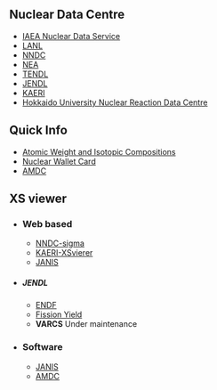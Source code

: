 ## Nuclear Data Centre

 - [IAEA Nuclear Data Service](https://www-nds.iaea.org/)
 - [LANL](https://t2.lanl.gov/nis/)
 - [NNDC](https://www.nndc.bnl.gov/)
 - [NEA](http://www.oecd-nea.org/dbdata/)
 - [TENDL](https://tendl.web.psi.ch/tendl_2019/tendl2019.html)
 - [JENDL](https://wwwndc.jaea.go.jp/index.html)
 - [KAERI](http://atom.kaeri.re.kr/)
 - [Hokkaido University Nuclear Reaction Data Centre ](https://www.jcprg.org/)

## Quick Info

 - [Atomic Weight and Isotopic Compositions](https://www.nist.gov/pml/atomic-weights-and-isotopic-compositions-relative-atomic-masses)
 - [Nuclear Wallet Card](https://www.nndc.bnl.gov/nudat2/indx_sigma.jsp)
 - [AMDC](https://www-nds.iaea.org/amdc/)
 
 ## XS viewer
 
 - ### Web based
   - [NNDC-sigma](https://www.nndc.bnl.gov/sigma/)
   - [KAERI-XSvierer](http://atom.kaeri.re.kr/nuchart/)
   - [JANIS](http://www.oecd-nea.org/janisweb/search/endf)
 - ##### JENDL
   - [ENDF](https://wwwndc.jaea.go.jp/ENDF_Graph/)
   - [Fission Yield](https://wwwndc.jaea.go.jp/cgi-bin/FPYfig)
   - **VARCS** Under maintenance
   
 - ### Software
    - [JANIS](https://www.oecd-nea.org/janis/download.html)
    - [AMDC](http://amdc.in2p3.fr/web/nubdisp_en.html)
